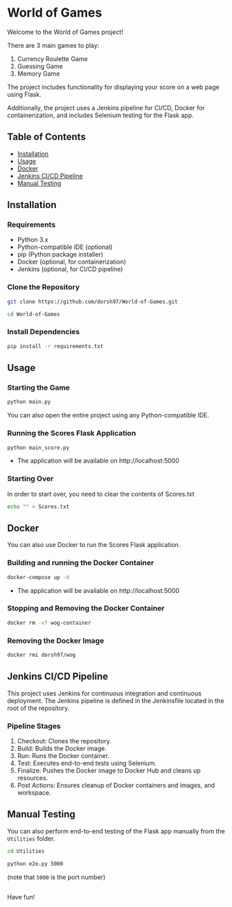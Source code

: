 # World of Games

Welcome to the World of Games project!

There are 3 main games to play:

1. Currency Roulette Game
2. Guessing Game
3. Memory Game

The project includes functionality for displaying your score on a web page using Flask.

Additionally, the project uses a Jenkins pipeline for CI/CD, Docker for containerization, and includes Selenium testing for the Flask app.

## Table of Contents
- [Installation](#installation)
- [Usage](#usage)
- [Docker](#docker)
- [Jenkins CI/CD Pipeline](#jenkins-cicd-pipeline)
- [Manual Testing](#manual-testing)

## Installation

### Requirements
- Python 3.x
- Python-compatible IDE (optional)
- pip (Python package installer)
- Docker (optional, for containerization)
- Jenkins (optional, for CI/CD pipeline)

### Clone the Repository
```bash
git clone https://github.com/dorsh97/World-of-Games.git
```
```bash
cd World-of-Games
```

### Install Dependencies
```bash
pip install -r requirements.txt
```

## Usage

### Starting the Game
```bash
python main.py
```
You can also open the entire project using any Python-compatible IDE.

### Running the Scores Flask Application
```bash
python main_score.py
```
* The application will be available on http://localhost:5000

### Starting Over
In order to start over, you need to clear the contents of Scores.txt
```bash
echo "" > Scores.txt
```

## Docker

You can also use Docker to run the Scores Flask application. 

### Building and running the Docker Container
```bash
docker-compose up -d
```
* The application will be available on http://localhost:5000

### Stopping and Removing the Docker Container
```bash
docker rm -vf wog-container
```

### Removing the Docker Image
```bash
docker rmi dorsh97/wog
```

## Jenkins CI/CD Pipeline

This project uses Jenkins for continuous integration and continuous deployment. The Jenkins pipeline is defined in the Jenkinsfile located in the root of the repository.

### Pipeline Stages
1. Checkout: Clones the repository.
2. Build: Builds the Docker image.
3. Run: Runs the Docker container.
4. Test: Executes end-to-end tests using Selenium.
5. Finalize: Pushes the Docker image to Docker Hub and cleans up resources.
6. Post Actions: Ensures cleanup of Docker containers and images, and workspace.

## Manual Testing

You can also perform end-to-end testing of the Flask app manually from the `Utilities` folder.

```bash
cd Utilities
```
```bash
python e2e.py 5000
```
(note that `5000` is the port number)

##

Have fun!
